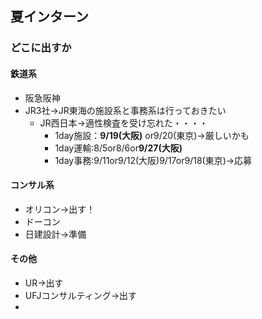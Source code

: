 ## 夏インターン
### どこに出すか
#### 鉄道系
- 阪急阪神
- JR3社→JR東海の施設系と事務系は行っておきたい
	- JR西日本→適性検査を受け忘れた・・・・
		- 1day施設：**9/19(大阪)** or9/20(東京)→厳しいかも
		- 1day運輸:8/5or8/6or**9/27(大阪)** 
		- 1day事務:9/11or9/12(大阪)9/17or9/18(東京)→応募
#### コンサル系
- オリコン→出す！
- ドーコン
- 日建設計→準備

#### その他
- UR→出す
- UFJコンサルティング→出す
- 